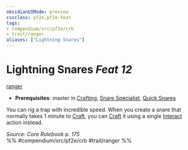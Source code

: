```yaml
---
obsidianUIMode: preview
cssclass: pf2e,pf2e-feat
tags:
- compendium/src/pf2e/crb
- trait/ranger
aliases: ["Lightning Snares"]
---
```

# Lightning Snares  *Feat 12*  
[ranger](../../rules/traits/ranger.md)  

- **Prerequisites**: master in [Crafting](../skills.md#Crafting), [Snare Specialist](snare-specialist.md), [Quick Snares](quick-snares.md)

You can rig a trap with incredible speed. When you create a snare that normally takes 1 minute to [Craft](../../rules/actions/craft.md), you can [Craft](../../rules/actions/craft.md) it using a single [Interact](../../rules/actions/interact.md) action instead.

*Source: Core Rulebook p. 175*  
%% #compendium/src/pf2e/crb #trait/ranger %%